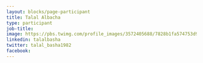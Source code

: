 ```yaml
---
layout: blocks/page-participant
title: Talal Albacha
type: participant
job-title:
image: https://pbs.twimg.com/profile_images/3572405688/7828b1fa574753d9fffb43fdd3aa4b5b_400x400.jpeg
linkedin: talalbasha
twitter: talal_basha1982
facebook:
---
```

